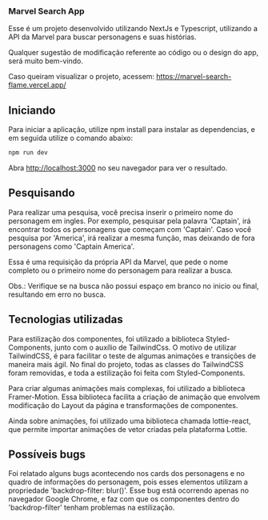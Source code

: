 ### Marvel Search App ###


Esse é um projeto desenvolvido utilizando NextJs e Typescript, utilizando a API da Marvel para buscar personagens e suas histórias.

Qualquer sugestão de modificação referente ao código ou o design do app, será muito bem-vindo.

Caso queiram visualizar o projeto, acessem: https://marvel-search-flame.vercel.app/

## Iniciando

Para iniciar a aplicação, utilize npm install para instalar as dependencias, e em seguida utilize o comando abaixo:

```bash
npm run dev

```
Abra [http://localhost:3000](http://localhost:3000) no seu navegador para ver o resultado.


## Pesquisando

Para realizar uma pesquisa, você precisa inserir o primeiro nome do personagem em ingles. Por exemplo, pesquisar pela palavra 'Captain', irá encontrar todos os personagens que começam com 'Captain'. Caso você pesquisa por 'America', irá realizar a mesma função, mas deixando de fora personagens como 'Captain America'.

Essa é uma requisição da própria API da Marvel, que pede o nome completo ou o primeiro nome do personagem para realizar a busca.

Obs.: Verifique se na busca não possui espaço em branco no inicio ou final, resultando em erro no busca.

## Tecnologias utilizadas

Para estilização dos componentes, foi utilizado a biblioteca Styled-Components, junto com o auxílio de TailwindCss. O motivo de utilizar TailwindCSS, é para facilitar o teste de algumas animações e transições de maneira mais ágil. No final do projeto, todas as classes do TailwindCSS foram removidas, e toda a estilização foi feita com Styled-Components.

Para criar algumas animações mais complexas, foi utilizado a biblioteca Framer-Motion. Essa biblioteca facilita a criação de animação que envolvem modificação do Layout da página e transformações de componentes.

Ainda sobre animações, foi utilizado uma biblioteca chamada lottie-react, que permite importar animações de vetor criadas pela plataforma Lottie.

## Possíveis bugs

Foi relatado alguns bugs acontecendo nos cards dos personagens e no quadro de informações do personagem, pois esses elementos utilizam a propriedade 'backdrop-filter: blur()'.
Esse bug está ocorrendo apenas no navegador Google Chrome, e faz com que os componentes dentro do 'backdrop-filter' tenham problemas na estilização.
